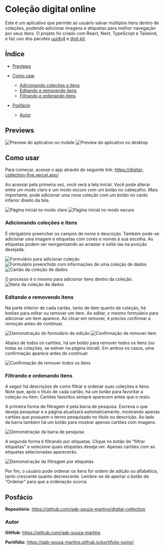 # Coleção digital online

Este é um aplicativo que permite ao usuário salvar múltiplos itens dentro de coleções, podendo adicionar imagens e etiquetas para melhor navegação por seus itens. O projeto foi criado com React, Next, TypeScript e Tailwind, e faz uso dos pacotes [uuidv4](https://www.npmjs.com/package/uuidv4) e [dnd-kit](https://dndkit.com/).

## Índice

-  [Previews](#previews)
-  [Como usar](#como-usar)

   -  [Adicionando coleções e itens](#adicionando-coleções-e-itens)
   -  [Editando e removendo itens](#editando-e-removendo-itens)
   -  [Filtrando e ordenando itens](#filtrando-e-ordenando-itens)

-  [Posfácio](#posfácio)
   -  [Autor](#autor)

## Previews

![Preview do aplicativo no mobile](public/Screenshots/preview-mobile.png)
![Preview do aplicativo no desktop](public/Screenshots/preview-desktop.png)

## Como usar

Para começar, acesse o app através do seguinte link: https://digital-collection-five.vercel.app/

Ao acessar pela primeira vez, você verá a tela inicial. Você pode alterar entre um modo claro e um modo escuro com um botão no cabeçalho. Mais importante, pode adicionar uma nova coleção com um botão no canto inferior direito da tela.

![Página inicial no modo claro](public/Screenshots/home-claro.png)
![Página inicial no modo escuro](public/Screenshots/home-escuro.png)

### Adicionando coleções e itens

É obrigatório preencher os campos de nome e descrição. Também pode-se adicionar uma imagem e etiquetas com cores e nomes à sua escolha. As etiquetas podem ser reorganizando ao arrastar e soltá-las na posição desejada.

![Formulário para adicionar coleção](public/Screenshots/addForm.png)
![Formulário preenchido com informações de uma coleção de dados](public/Screenshots/addForm-filled.png.png)
![Cartão da coleção de dados](public/Screenshots/collectionCard.png)

O processo é o mesmo para adicionar itens dentro da coleção.
![Itens da coleção de dados](public/Screenshots/preview-desktop.png)

### Editando e removendo itens

Na parte inferior de cada cartão, tanto de item quanto de coleção, há botões para editar ou remover um item. Ao editar, o mesmo formulário para adicionar um item aparece. Ao clicar em remover, é preciso confirmar a remoção antes de continuar.

![Demonstração do formulário de edição](public/Screenshots/editForm.png)
![Confirmação de remover item](public/Screenshots/deleteItem.png)

Abaixo de todos os cartões, há um botão para remover todos os itens (ou todas as coleções, se estiver na página inicial). Em ambos os casos, uma confirmação aparece antes de continuar.

![Confirmação de remover todos os itens](public/Screenshots/deleteAll.png)

### Filtrando e ordenando itens

A seguir há descrições de como filtrar e ordenar suas coleções e itens. Note que, após o título de cada cartão, há um botão para favoritar a coleção ou item. Cartões favoritos sempre aparecem antes que o resto.

A primeira forma de filtragem é pela barra de pesquisa. Escreva o que deseja pesquisar e a página atualizará automaticamente, mostrando apenas cartões que possuem o termo pesquisado no título ou descrição. Ao lado da barra também há um botão para mostrar apenas cartões com imagens.

![Demonstração da barra de pesquisa](public/Screenshots/search.png)

A segunda forma é filtrando por etiquetas. Clique no botão de "filtrar etiquetas" e selecione quais etiquetas deseja ver. Apenas cartões com as etiquetas selecionadas aparecerão.

![Demonstração da filtragem por etiquetas](public/Screenshots/tagFilter.png)

Por fim, o usuário pode ordenar os itens for ordem de adição ou alfabética, tanto crescente quanto decrescente. Lembre-se de apertar o botão de "Ordenar" para que a ordenação ocorra.

## Posfácio

**Repositório**: https://github.com/gab-souza-martins/digital-collection

### Autor

**GitHub**: https://github.com/gab-souza-martins

**Portifólio**: https://gab-souza-martins.github.io/portifolio-junior/
